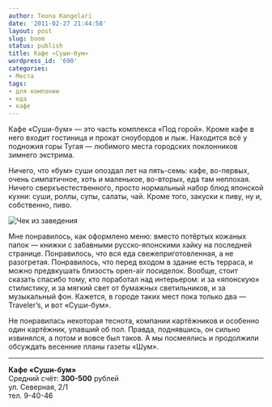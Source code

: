 ```yaml
---
author: Teona Kangelari
date: '2011-02-27 21:44:58'
layout: post
slug: boom
status: publish
title: Кафе «Суши-бум»
wordpress_id: '690'
categories:
- Места
tags:
- для компании
- еда
- кафе
---
```


Кафе «Суши-бум» — это часть комплекса «Под горой». Кроме кафе в него входит
гостиница и прокат сноубордов и лыж. Находится всё у подножия горы Тугая —
любимого места городских поклонников зимнего экстрима.

Ничего, что «бум» суши опоздал лет на пять-семь: кафе, во-первых, очень
симпатичное, хоть и маленькое, во-вторых, еда там неплохая. Ничего
сверхъестественного, просто нормальный набор блюд японской кухни: суши, роллы,
супы, салаты, чай. Кроме того, закуски к пиву, ну и, собственно, пиво.

![Чек из заведения](https://lh3.googleusercontent.com/-Lcw08vEOcZA/Tw7iNyGBW7I/AAAAAAAAAg8/B31MFJ9s-as/s512/podgoroi.jpg)

Мне понравилось, как оформлено меню: вместо потёртых кожаных папок — книжки с
забавными русско-японскими хайку на последней странице. Понравилось, что вся
еда свежеприготовленная, а не разогретая. Понравилось, что перед входом в
здание есть терраса, и можно предвкушать близость open-air посиделок. Вообще,
стоит сказать спасибо тому, кто поработал над интерьером: и за «японскую»
стилистику, и за мягкий свет от бумажных светильников, и за музыкальный фон.
Кажется, в городе таких мест пока только два — Traveler’s, и вот «Суши-бум».

Не понравилась некоторая теснота, компании картёжников и особенно один
картёжник, упавший об пол. Правда, поднявшись, он сильно извинялся, а потом и
вовсе был таков. А мы посмеялись и продолжили обсуждать весенние планы газеты
«Шум».

* * *

**Кафе «Суши-бум»**<br />
Средний счёт: **300-500** рублей<br />
ул. Северная, 2/1<br />
тел. 9-40-46  


